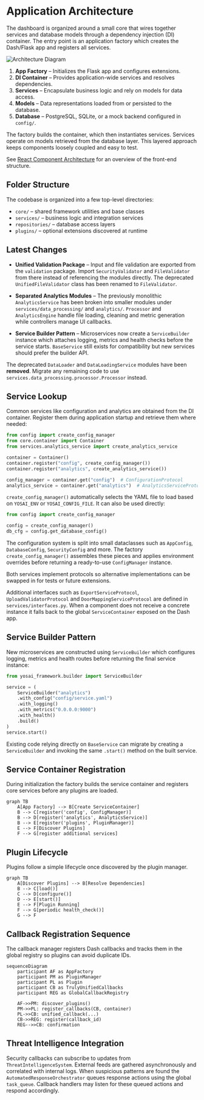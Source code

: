 # Application Architecture

The dashboard is organized around a small core that wires together services and database models through a dependency injection (DI) container. The entry point is an application factory which creates the Dash/Flask app and registers all services.

![Architecture Diagram](architecture.svg)

1. **App Factory** – Initializes the Flask app and configures extensions.
2. **DI Container** – Provides application-wide services and resolves dependencies.
3. **Services** – Encapsulate business logic and rely on models for data access.
4. **Models** – Data representations loaded from or persisted to the database.
5. **Database** – PostgreSQL, SQLite, or a mock backend configured in `config/`.

The factory builds the container, which then instantiates services. Services operate on models retrieved from the database layer. This layered approach keeps components loosely coupled and easy to test.

See [React Component Architecture](react_component_architecture.md) for an overview of the front-end structure.

## Folder Structure

The codebase is organized into a few top-level directories:

- `core/` – shared framework utilities and base classes
- `services/` – business logic and integration services
- `repositories/` – database access layers
- `plugins/` – optional extensions discovered at runtime

## Latest Changes

- **Unified Validation Package** – Input and file validation are exported from
  the `validation` package. Import `SecurityValidator` and `FileValidator` from
  there instead of referencing the modules directly. The deprecated
  `UnifiedFileValidator` class has been renamed to `FileValidator`.

- **Separated Analytics Modules** – The previously monolithic
  `AnalyticsService` has been broken into smaller modules under
`services/data_processing/` and `analytics/`. `Processor` and `AnalyticsEngine`
handle file loading, cleaning and metric
generation while controllers manage UI callbacks.
- **Service Builder Pattern** – Microservices now create a
  `ServiceBuilder` instance which attaches logging, metrics and health checks
  before the service starts. `BaseService` still exists for compatibility but
  new services should prefer the builder API.

The deprecated `DataLoader` and `DataLoadingService` modules have been
**removed**. Migrate any remaining code to use
`services.data_processing.processor.Processor` instead.

## Service Lookup

Common services like configuration and analytics are obtained from the DI
container. Register them during application startup and retrieve them where
needed:

```python
from config import create_config_manager
from core.container import Container
from services.analytics_service import create_analytics_service

container = Container()
container.register("config", create_config_manager())
container.register("analytics", create_analytics_service())

config_manager = container.get("config")  # ConfigurationProtocol
analytics_service = container.get("analytics")  # AnalyticsServiceProtocol
```

`create_config_manager()` automatically selects the YAML file to load based on
`YOSAI_ENV` or `YOSAI_CONFIG_FILE`. It can also be used directly:


```python
from config import create_config_manager

config = create_config_manager()
db_cfg = config.get_database_config()
```

The configuration system is split into small dataclasses such as
`AppConfig`, `DatabaseConfig`, `SecurityConfig` and more. The factory
`create_config_manager()` assembles these pieces and applies environment
overrides before returning a ready-to-use `ConfigManager` instance.

Both services implement protocols so alternative implementations can be swapped
in for tests or future extensions.

Additional interfaces such as `ExportServiceProtocol`, `UploadValidatorProtocol`
and `DoorMappingServiceProtocol` are defined in `services/interfaces.py`. When a
component does not receive a concrete instance it falls back to the global
`ServiceContainer` exposed on the Dash app.

## Service Builder Pattern

New microservices are constructed using `ServiceBuilder` which configures
logging, metrics and health routes before returning the final service
instance:

```python
from yosai_framework.builder import ServiceBuilder

service = (
    ServiceBuilder("analytics")
    .with_config("config/service.yaml")
    .with_logging()
    .with_metrics("0.0.0.0:9000")
    .with_health()
    .build()
)
service.start()
```

Existing code relying directly on `BaseService` can migrate by creating a
`ServiceBuilder` and invoking the same `.start()` method on the built service.

## Service Container Registration

During initialization the factory builds the service container and registers core
services before any plugins are loaded.

```mermaid
graph TB
    A[App Factory] --> B[Create ServiceContainer]
    B --> C[register('config', ConfigManager)]
    B --> D[register('analytics', AnalyticsService)]
    B --> E[register('plugins', PluginManager)]
    E --> F[Discover Plugins]
    F --> G[register additional services]
```

## Plugin Lifecycle

Plugins follow a simple lifecycle once discovered by the plugin manager.

```mermaid
graph TB
    A[Discover Plugins] --> B[Resolve Dependencies]
    B --> C[load()]
    C --> D[configure()]
    D --> E[start()]
    E --> F[Plugin Running]
    F --> G[periodic health_check()]
    G --> F
```

## Callback Registration Sequence

The callback manager registers Dash callbacks and tracks them in the global
registry so plugins can avoid duplicate IDs.

```mermaid
sequenceDiagram
    participant AF as AppFactory
    participant PM as PluginManager
    participant PL as Plugin
    participant CB as TrulyUnifiedCallbacks
    participant REG as GlobalCallbackRegistry

    AF->>PM: discover_plugins()
    PM->>PL: register_callbacks(CB, container)
    PL->>CB: unified_callback(...)
    CB->>REG: register(callback_id)
    REG-->>CB: confirmation
```

## Threat Intelligence Integration

Security callbacks can subscribe to updates from `ThreatIntelligenceSystem`.
External feeds are gathered asynchronously and correlated with internal
logs.  When suspicious patterns are found the
`AutomatedResponseOrchestrator` queues response actions using the global
`task_queue`.  Callback handlers may listen for these queued actions and
respond accordingly.
